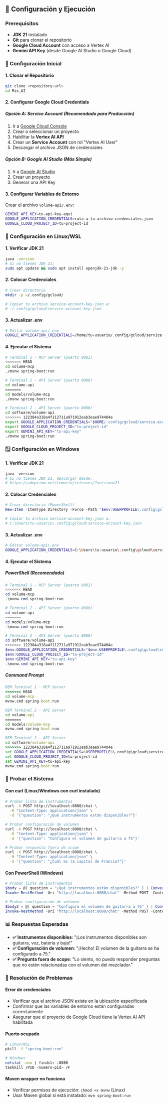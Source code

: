 ## 🚀 Configuración y Ejecución

### Prerequisitos
- **JDK 21** instalado
- **Git** para clonar el repositorio
- **Google Cloud Account** con acceso a Vertex AI
- **Gemini API Key** (desde Google AI Studio o Google Cloud)

### 🔧 Configuración Inicial

#### 1. Clonar el Repositorio
```bash
git clone <repository-url>
cd Mix_AI
```

#### 2. Configurar Google Cloud Credentials

##### Opción A: Service Account (Recomendado para Producción)
1. Ir a [Google Cloud Console](https://console.cloud.google.com/)
2. Crear o seleccionar un proyecto
3. Habilitar la **Vertex AI API**
4. Crear un **Service Account** con rol "Vertex AI User"
5. Descargar el archivo JSON de credenciales

##### Opción B: Google AI Studio (Más Simple)
1. Ir a [Google AI Studio](https://aistudio.google.com/)
2. Crear un proyecto
3. Generar una API Key

#### 3. Configurar Variables de Entorno

Crear el archivo `volume-api/.env`:
```bash
GEMINI_API_KEY=tu-api-key-aqui
GOOGLE_APPLICATION_CREDENTIALS=ruta-a-tu-archivo-credenciales.json
GOOGLE_CLOUD_PROJECT_ID=tu-project-id
```

### 🐧 Configuración en Linux/WSL

#### 1. Verificar JDK 21
```bash
java -version
# Si no tienes JDK 21:
sudo apt update && sudo apt install openjdk-21-jdk -y
```

#### 2. Colocar Credenciales
```bash
# Crear directorio
mkdir -p ~/.config/gcloud/

# Copiar tu archivo service-account-key.json a:
# ~/.config/gcloud/service-account-key.json
```

#### 3. Actualizar .env
```bash
# Editar volume-api/.env
GOOGLE_APPLICATION_CREDENTIALS=/home/tu-usuario/.config/gcloud/service-account-key.json
```

#### 4. Ejecutar el Sistema
```bash
# Terminal 1 - MCP Server (puerto 8081)
<<<<<<< HEAD
cd volume-mcp
./mvnw spring-boot:run

# Terminal 2 - API Server (puerto 8080)
cd volume-api
=======
cd models/volume-mcp
./mvnw spring-boot:run

# Terminal 2 - API Server (puerto 8080)
cd software/volume-api
>>>>>>> 122384a318a4f112711a971912eab3eae974404e
export GOOGLE_APPLICATION_CREDENTIALS="$HOME/.config/gcloud/service-account-key.json"
export GOOGLE_CLOUD_PROJECT_ID="tu-project-id"
export GEMINI_API_KEY="tu-api-key"
./mvnw spring-boot:run
```

### 🪟 Configuración en Windows

#### 1. Verificar JDK 21
```powershell
java -version
# Si no tienes JDK 21, descargar desde:
# https://adoptium.net/temurin/releases/?version=21
```

#### 2. Colocar Credenciales
```powershell
# Crear directorio (PowerShell)
New-Item -ItemType Directory -Force -Path "$env:USERPROFILE\.config\gcloud"

# Copiar tu archivo service-account-key.json a:
# C:\Users\tu-usuario\.config\gcloud\service-account-key.json
```

#### 3. Actualizar .env
```bash
# Editar volume-api\.env
GOOGLE_APPLICATION_CREDENTIALS=C:\Users\tu-usuario\.config\gcloud\service-account-key.json
```

#### 4. Ejecutar el Sistema

##### PowerShell (Recomendado)
```powershell
# Terminal 1 - MCP Server (puerto 8081)
<<<<<<< HEAD
cd volume-mcp
.\mvnw.cmd spring-boot:run

# Terminal 2 - API Server (puerto 8080)
cd volume-api
=======
cd models/volume-mcp
.\mvnw.cmd spring-boot:run

# Terminal 2 - API Server (puerto 8080)
cd software/volume-api
>>>>>>> 122384a318a4f112711a971912eab3eae974404e
$env:GOOGLE_APPLICATION_CREDENTIALS="$env:USERPROFILE\.config\gcloud\service-account-key.json"
$env:GOOGLE_CLOUD_PROJECT_ID="tu-project-id"
$env:GEMINI_API_KEY="tu-api-key"
.\mvnw.cmd spring-boot:run
```

##### Command Prompt
```cmd
REM Terminal 1 - MCP Server
<<<<<<< HEAD
cd volume-mcp
mvnw.cmd spring-boot:run

REM Terminal 2 - API Server
cd volume-api
=======
cd models/volume-mcp
mvnw.cmd spring-boot:run

REM Terminal 2 - API Server
cd software/volume-api
>>>>>>> 122384a318a4f112711a971912eab3eae974404e
set GOOGLE_APPLICATION_CREDENTIALS=%USERPROFILE%\.config\gcloud\service-account-key.json
set GOOGLE_CLOUD_PROJECT_ID=tu-project-id
set GEMINI_API_KEY=tu-api-key
mvnw.cmd spring-boot:run
```

### 🧪 Probar el Sistema

#### Con curl (Linux/Windows con curl instalado)
```bash
# Probar lista de instrumentos
curl -X POST http://localhost:8080/chat \
  -H "Content-Type: application/json" \
  -d '{"question": "¿Qué instrumentos están disponibles?"}'

# Probar configuración de volumen
curl -X POST http://localhost:8080/chat \
  -H "Content-Type: application/json" \
  -d '{"question": "Configura el volumen de guitarra a 75"}'

# Probar respuesta fuera de scope
curl -X POST http://localhost:8080/chat \
  -H "Content-Type: application/json" \
  -d '{"question": "¿Cuál es la capital de Francia?"}'
```

#### Con PowerShell (Windows)
```powershell
# Probar lista de instrumentos
$body = @{ question = "¿Qué instrumentos están disponibles?" } | ConvertTo-Json
Invoke-RestMethod -Uri "http://localhost:8080/chat" -Method POST -ContentType "application/json" -Body $body

# Probar configuración de volumen
$body2 = @{ question = "Configura el volumen de guitarra a 75" } | ConvertTo-Json
Invoke-RestMethod -Uri "http://localhost:8080/chat" -Method POST -ContentType "application/json" -Body $body2
```

### 📊 Respuestas Esperadas

- **✅ Instrumentos disponibles**: "¡Los instrumentos disponibles son guitarra, voz, batería y bajo!"
- **✅ Configuración de volumen**: "¡Hecho! El volumen de la guitarra se ha configurado a 75."
- **✅ Pregunta fuera de scope**: "Lo siento, no puedo responder preguntas que no estén relacionadas con el volumen del mezclador."

### 🚨 Resolución de Problemas

#### Error de credenciales
- Verificar que el archivo JSON existe en la ubicación especificada
- Confirmar que las variables de entorno están configuradas correctamente
- Asegurar que el proyecto de Google Cloud tiene la Vertex AI API habilitada

#### Puerto ocupado
```bash
# Linux/WSL
pkill -f "spring-boot:run"

# Windows
netstat -ano | findstr :8080
taskkill /PID <numero-pid> /F
```

#### Maven wrapper no funciona
- Verificar permisos de ejecución: `chmod +x mvnw` (Linux)
- Usar Maven global si está instalado: `mvn spring-boot:run`
